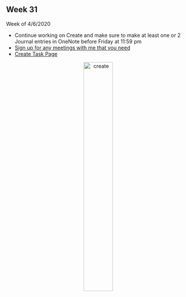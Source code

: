 <meta http-equiv="refresh" content="300"/>


## Week 31  
Week of 4/6/2020  

* Continue working on Create and make sure to make at least one or 2 Journal entries in OneNote before Friday at 11:59 pm
* [Sign up for any meetings with me that you need](https://calendly.com/candib-apa/create-task)
* [Create Task Page](/ap/units/pt/create)

<div style="text-align:center">
<img src="https://assets.justinmind.com/wp-content/uploads/2019/03/ux-workflow.png" alt="create" width="40%">
</div>